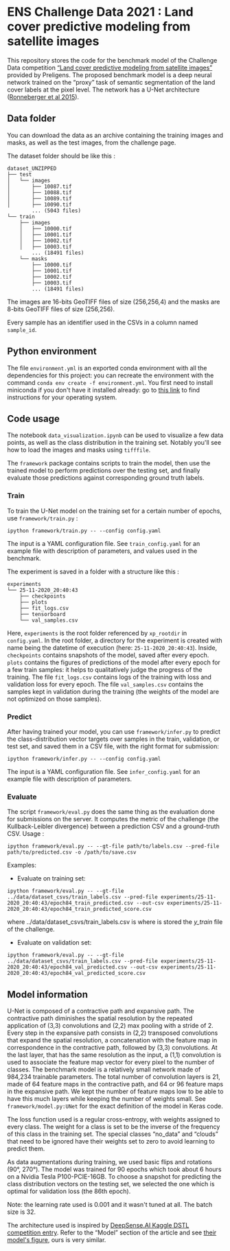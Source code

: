 # ENS Challenge Data 2021 : Land cover predictive modeling from satellite images

This repository stores the code for the benchmark model of the Challenge Data competition [“Land cover predictive modeling from satellite images”](https://challengedata.ens.fr/challenges/48) provided by Preligens.
The proposed benchmark model is a deep neural network trained on the “proxy” task of semantic segmentation of the land cover labels at the pixel level. The network has a U-Net architecture ([Ronneberger et al 2015](https://arxiv.org/abs/1505.04597)).

## Data folder

You can download the data as an archive containing the training images and masks, as well as the test images, from the challenge page.

The dataset folder should be like this :
```
dataset_UNZIPPED
├── test
│   └── images
│       ├── 10087.tif
│       ├── 10088.tif
│       ├── 10089.tif
│       ├── 10090.tif
        ... (5043 files)
└── train
    ├── images
    │   ├── 10000.tif
    │   ├── 10001.tif
    │   ├── 10002.tif
    │   ├── 10003.tif
        ... (18491 files)
    └── masks
        ├── 10000.tif
        ├── 10001.tif
        ├── 10002.tif
        ├── 10003.tif
        ... (18491 files)
```
The images are 16-bits GeoTIFF files of size (256,256,4) and the masks are 8-bits GeoTIFF files of size (256,256).

Every sample has an identifier used in the CSVs in a column named `sample_id`.

## Python environment

The file `environment.yml` is an exported conda environment with all the dependencies for this project: you can recreate the environment with the command `conda env create -f environment.yml`. You first need to install miniconda if you don't have it installed already: go to [this link](https://docs.conda.io/projects/conda/en/latest/user-guide/install/index.html) to find instructions for your operating system.

## Code usage

The notebook `data_visualization.ipynb` can be used to visualize a few data points, as well as the class distribution in the training set. Notably you'll see how to load the images and masks using `tifffile`.

The `framework` package contains scripts to train the model, then use the trained model to perform predictions over the testing set, and finally evaluate those predictions against corresponding ground truth labels.

### Train

To train the U-Net model on the training set for a certain number of epochs, use `framework/train.py` :
```
ipython framework/train.py -- --config config.yaml
```
The input is a YAML configuration file. See `train_config.yaml` for an example file with description of parameters, and values used in the benchmark.

The experiment is saved in a folder with a structure like this :
```
experiments
└── 25-11-2020_20:40:43
    ├── checkpoints
    ├── plots
    ├── fit_logs.csv
    ├── tensorboard
    └── val_samples.csv
```
Here, `experiments` is the root folder referenced by `xp_rootdir` in `config.yaml`. In the root folder, a directory for the experiment is created with name being the datetime of execution (here: `25-11-2020_20:40:43`). Inside, `checkpoints` contains snapshots of the model, saved after every epoch. `plots` contains the figures of predictions of the model after every epoch for a few train samples: it helps to qualitatively judge the progress of the training. The file `fit_logs.csv` contains logs of the training with loss and validation loss for every epoch. The file `val_samples.csv` contains the samples kept in validation during the training (the weights of the model are not optimized on those samples).

### Predict

After having trained your model, you can use `framework/infer.py` to predict the class-distribution vector targets over samples in the train, validation, or test set, and saved them in a CSV file, with the right format for submission:
```
ipython framework/infer.py -- --config config.yaml
```
The input is a YAML configuration file. See `infer_config.yaml` for an example file with description of parameters.

### Evaluate

The script `framework/eval.py` does the same thing as the evaluation done for submissions on the server. It computes the metric of the challenge (the Kullback-Leibler divergence) between a prediction CSV and a ground-truth CSV. Usage :
```
ipython framework/eval.py -- --gt-file path/to/labels.csv --pred-file path/to/predicted.csv -o /path/to/save.csv
```
Examples:
* Evaluate on training set:

```
ipython framework/eval.py -- --gt-file ../data/dataset_csvs/train_labels.csv --pred-file experiments/25-11-2020_20:40:43/epoch84_train_predicted.csv --out-csv experiments/25-11-2020_20:40:43/epoch84_train_predicted_score.csv
```
where ../data/dataset_csvs/train_labels.csv is where is stored the *y_train* file of the challenge.

* Evaluate on validation set:
```
ipython framework/eval.py -- --gt-file ../data/dataset_csvs/train_labels.csv --pred-file experiments/25-11-2020_20:40:43/epoch84_val_predicted.csv --out-csv experiments/25-11-2020_20:40:43/epoch84_val_predicted_score.csv
```


## Model information

U-Net is composed of a contractive path and expansive path. The contractive path diminishes the spatial resolution by the repeated application of (3,3) convolutions and (2,2) max pooling with a stride of 2. Every step in the expansive path consists in (2,2) transposed convolutions that expand the spatial resolution, a concatenation with the feature map in correspondence in the contractive path, followed by (3,3) convolutions. At the last layer, that has the same resolution as the input, a (1,1) convolution is used to associate the feature map vector for every pixel to the number of classes.
The benchmark model is a relatively small network made of 984,234 trainable parameters. The total number of convolution layers is 21, made of 64 feature maps in the contractive path, and 64 or 96 feature maps in the expansive path. We kept the number of feature maps low to be able to have this much layers while keeping the number of weights small. See `framework/model.py:UNet` for the exact definition of the model in Keras code.

The loss function used is a regular cross-entropy, with weights assigned to every class. The weight for a class is set to be the inverse of the frequency of this class in the training set. The special classes “no_data” and “clouds” that need to be ignored have their weights set to zero to avoid learning to predict them.

As data augmentations during training, we used basic flips and rotations (90°, 270°).
The model was trained for 90 epochs which took about 6 hours on a Nvidia Tesla P100-PCIE-16GB.
To choose a snapshot for predicting the class distribution vectors on the testing set, we selected the one which is optimal for validation loss (the 86th epoch).

Note: the learning rate used is 0.001 and it wasn't tuned at all. The batch size is 32.

The architecture used is inspired by [DeepSense.AI Kaggle DSTL competition entry](https://deepsense.ai/deep-learning-for-satellite-imagery-via-image-segmentation/). Refer to the “Model” section of the article and see [their model's figure](https://cdn-sv1.deepsense.ai/wp-content/uploads/2017/04/architecture_details.png), ours is very similar.
